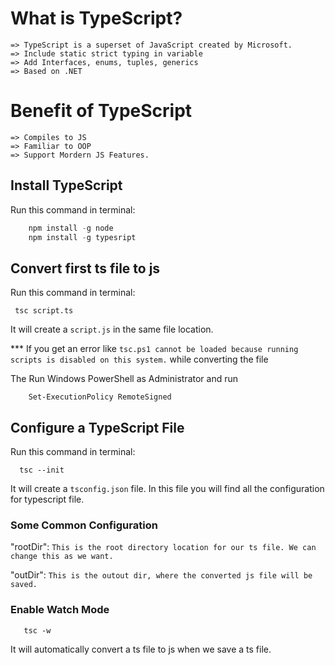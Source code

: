 # What is TypeScript?
	=> TypeScript is a superset of JavaScript created by Microsoft.
	=> Include static strict typing in variable 
	=> Add Interfaces, enums, tuples, generics
	=> Based on .NET

# Benefit of TypeScript
    => Compiles to JS
    => Familiar to OOP
    => Support Mordern JS Features.

## Install TypeScript 

Run this command in terminal: 
```js
    npm install -g node
    npm install -g typesript    
```

## Convert first ts file to js

Run this command in terminal: 
```
 tsc script.ts
```
It will create a `script.js` in the same file location. 

*** If you get an error like `tsc.ps1 cannot be loaded because running scripts is disabled on this system.`  while converting the file 

The Run Windows PowerShell as Administrator and run

```
    Set-ExecutionPolicy RemoteSigned 
```

## Configure a TypeScript File

Run this command in terminal: 
```
  tsc --init
```
It will create a `tsconfig.json` file. In this file you will find all the configuration for  typescript file. 

### Some Common Configuration 

"rootDir": `This is the root directory location for our ts file. We can change this as we want.`

"outDir": `This is the outout dir, where the converted js file will be saved.`

### Enable Watch Mode

```
   tsc -w
```
It will automatically convert a ts file to js when we save a ts file.  